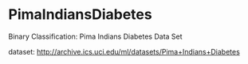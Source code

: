 # PimaIndiansDiabetes
Binary Classification: Pima Indians Diabetes Data Set

dataset: http://archive.ics.uci.edu/ml/datasets/Pima+Indians+Diabetes